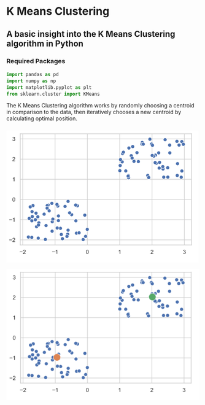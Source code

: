 # K Means Clustering
## A basic insight into the K Means Clustering algorithm in Python


### Required Packages
```python
import pandas as pd
import numpy as np
import matplotlib.pyplot as plt
from sklearn.cluster import KMeans
```
The K Means Clustering algorithm works by randomly choosing a centroid in comparison to the data, then iteratively chooses a new centroid by calculating optimal position.


###
![Before](https://github.com/kazumaduy/DATA4319_TruongDuy/blob/master/K_Means_Clustering_Python/before.png)

![After](https://github.com/kazumaduy/DATA4319_TruongDuy/blob/master/K_Means_Clustering_Python/after.png)
